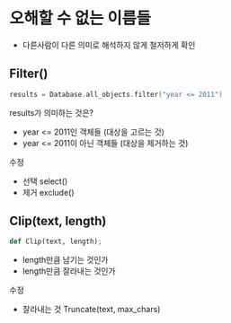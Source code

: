 # 오해할 수 없는 이름들

- 다른사람이 다른 의미로 해석하지 않게 철저하게 확인

## Filter()

```c
results = Database.all_objects.filter("year <= 2011")
```

results가 의미하는 것은?

- year <= 2011인 객체들 (대상을 고르는 것)
- year <= 2011이 아닌 객체들 (대상을 제거하는 것)

수정

- 선택 select()
- 제거 exclude()

## Clip(text, length)

``` py
def Clip(text, length);
```

- length만큼 남기는 것인가
- length만큼 잘라내는 것인가

수정

- 잘라내는 것 Truncate(text, max_chars)

